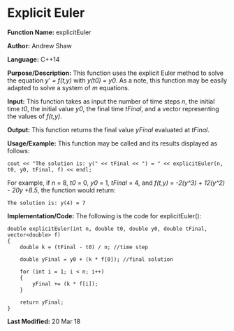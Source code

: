 # Explicit Euler

**Function Name:** explicitEuler

**Author:** Andrew Shaw

**Language:** C++14

**Purpose/Description:** This function uses the explicit Euler method to solve the equation *y' = f(t,y)* with *y(t0) = y0*. As a note, this function may be easily adapted to solve a system of *m* equations.

**Input:** This function takes as input the number of time steps *n*, the initial time *t0*, the initial value *y0*, the final time *tFinal*, and a vector representing the values of *f(t,y)*.

**Output:** This function returns the final value *yFinal* evaluated at *tFinal*.

**Usage/Example:** This function may be called and its results displayed as follows:
~~~~
cout << "The solution is: y(" << tFinal << ") = " << explicitEuler(n, t0, y0, tFinal, f) << endl;
~~~~
For example, if *n* = 8, *t0* = 0, *y0* = 1, *tFinal* = 4, and *f(t,y) = -2(y^3) + 12(y^2) - 20y +8.5*, the function would return:
~~~~
The solution is: y(4) = 7
~~~~
**Implementation/Code:** The following is the code for explicitEuler():
~~~~
double explicitEuler(int n, double t0, double y0, double tFinal, vector<double> f)
{
	double k = (tFinal - t0) / n; //time step

	double yFinal = y0 + (k * f[0]); //final solution

	for (int i = 1; i < n; i++)
	{
		yFinal += (k * f[i]);
	}

	return yFinal;
}
~~~~
**Last Modified:** 20 Mar 18
